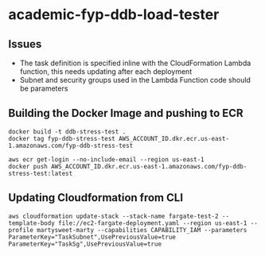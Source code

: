 # academic-fyp-ddb-load-tester


## Issues

- The task definition is specified inline with the CloudFormation Lambda function, this needs updating after each deployment
- Subnet and security groups used in the Lambda Function code should be parameters 

## Building the Docker Image and pushing to ECR

```
docker build -t ddb-stress-test .
docker tag fyp-ddb-stress-test AWS_ACCOUNT_ID.dkr.ecr.us-east-1.amazonaws.com/fyp-ddb-stress-test

aws ecr get-login --no-include-email --region us-east-1
docker push AWS_ACCOUNT_ID.dkr.ecr.us-east-1.amazonaws.com/fyp-ddb-stress-test:latest
```


## Updating Cloudformation from CLI
```
aws cloudformation update-stack --stack-name fargate-test-2 --template-body file://ec2-fargate-deployment.yaml --region us-east-1 --profile martysweet-marty --capabilities CAPABILITY_IAM --parameters ParameterKey="TaskSubnet",UsePreviousValue=true ParameterKey="TaskSg",UsePreviousValue=true 
```